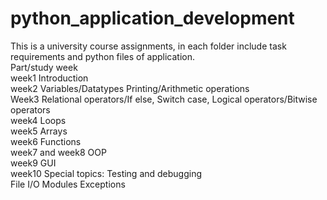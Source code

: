 # python_application_development  
This is a university course assignments, in each folder include task requirements and python files of application.  
Part/study week  
week1 Introduction  
week2 Variables/Datatypes Printing/Arithmetic operations  
Week3 Relational operators/If else, Switch case, Logical operators/Bitwise operators  
week4 Loops  
week5 Arrays  
week6 Functions  
week7 and week8 OOP  
week9 GUI   
week10 Special topics: Testing and debugging   
File I/O Modules Exceptions  
